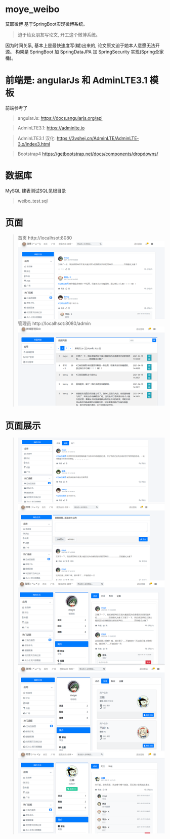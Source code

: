 # moye_weibo
莫耶微博 
基于SpringBoot实现微博系统。
> 迫于给女朋友写论文, 开工这个微博系统。

因为时间关系, 基本上是最快速度写(糊)出来的, 论文原文迫于她本人意愿无法开源。
构架是 SpringBoot 加 SpringDataJPA 加 SpringSecurity 实现(Spring全家桶)。

# 前端是: angularJs 和 AdminLTE3.1 模板 

前端参考了
> angularJs: https://docs.angularjs.org/api

> AdminLTE3.1: https://adminlte.io

> AdminLTE3.1 汉化:  https://3vshej.cn/AdminLTE/AdminLTE-3.x/index3.html

> Bootstrap4 https://getbootstrap.net/docs/components/dropdowns/

# 数据库
MySQL  建表测试SQL见根目录  
> weibo_test.sql

# 页面
> 首页 http://localhsot:8080
![img.png](img.png)
> 管理员 http://localhsot:8080/admin
> ![img_1.png](img_1.png)

# 页面展示
> ![img_2.png](img_2.png)
> ![img_3.png](img_3.png)
> ![img_4.png](img_4.png)
> ![img_5.png](img_5.png)
> ![img_6.png](img_6.png)
